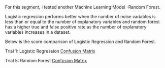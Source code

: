 For this segment, I tested another Machine Learning Model -Random Forest. 

Logistic regression performs better when the number of noise variables is less than or equal to the number of explanatory variables and random forest has a higher true and false positive rate as the number of explanatory variables increases in a dataset.

Below is the score comparison of Logistic Regression and Random Forest.

Trial 1: Logistic Regression
[Confusion Matrix](../resources/images/mlm_t01_logistic_confusion_matrix.png)

Trial 5: Random Forest
[Confusion Matrix](../resources/images/mlm_t05_random_forest_r_confusion_matrix.png)

